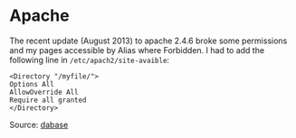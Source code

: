 # Apache
The recent update (August 2013) to apache 2.4.6 broke some permissions
and my pages accessible by Alias where Forbidden.
I had to add the following line in `/etc/apach2/site-avaible`:

    <Directory "/myfile/">
    Options All
    AllowOverride All
    Require all granted
    </Directory>


Source: [dabase](http://dabase.com/blog/AH01630:_client_denied_by_server_configuration/)
